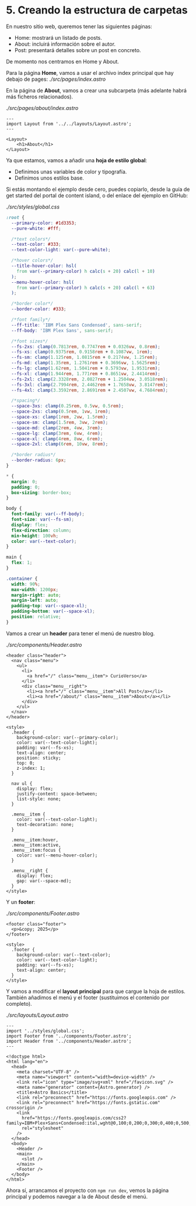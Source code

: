 # 5. Creando la estructura de carpetas

En nuestro sitio web, queremos tener las siguientes páginas:

- Home: mostrará un listado de posts.
- About: incluirá información sobre el autor.
- Post: presentará detalles sobre un post en concreto.

De momento nos centramos en Home y About.

Para la página **Home**, vamos a usar el archivo index principal que hay debajo de pages: _./src/pages/index.astro_

En la página de **About**, vamos a crear una subcarpeta (más adelante habrá más ficheros relacionados).

_./src/pages/about/index.astro_

```astro
---
import Layout from '../../layouts/Layout.astro';
---

<Layout>
	<h1>About</h1>
</Layout>
```

Ya que estamos, vamos a añadir una **hoja de estilo global**:

- Definimos unas variables de color y tipografía.
- Definimos unos estilos base.

Si estás montando el ejemplo desde cero, puedes copiarlo, desde la guía de get started del portal de content island, o del enlace del ejemplo en GitHub:

_./src/styles/global.css_

```css
:root {
  --primary-color: #1d3353;
  --pure-white: #fff;

  /*text colors*/
  --text-color: #333;
  --text-color-light: var(--pure-white);

  /*hover colors*/
  --title-hover-color: hsl(
    from var(--primary-color) h calc(s + 20) calc(l + 10)
  );
  --menu-hover-color: hsl(
    from var(--primary-color) h calc(s + 20) calc(l + 63)
  );

  /*border color*/
  --border-color: #333;

  /*font family*/
  --ff-title: 'IBM Plex Sans Condensed', sans-serif;
  --ff-body: 'IBM Plex Sans', sans-serif;

  /*font sizes*/
  --fs-2xs: clamp(0.7813rem, 0.7747rem + 0.0326vw, 0.8rem);
  --fs-xs: clamp(0.9375rem, 0.9158rem + 0.1087vw, 1rem);
  --fs-sm: clamp(1.125rem, 1.0815rem + 0.2174vw, 1.25rem);
  --fs-md: clamp(1.35rem, 1.2761rem + 0.3696vw, 1.5625rem);
  --fs-lg: clamp(1.62rem, 1.5041rem + 0.5793vw, 1.9531rem);
  --fs-xl: clamp(1.944rem, 1.771rem + 0.8651vw, 2.4414rem);
  --fs-2xl: clamp(2.3328rem, 2.0827rem + 1.2504vw, 3.0518rem);
  --fs-3xl: clamp(2.7994rem, 2.4462rem + 1.7658vw, 3.8147rem);
  --fs-4xl: clamp(3.3592rem, 2.8691rem + 2.4507vw, 4.7684rem);

  /*spacing*/
  --space-3xs: clamp(0.25rem, 0.5vw, 0.5rem);
  --space-2xs: clamp(0.5rem, 1vw, 1rem);
  --space-xs: clamp(1rem, 2vw, 1.5rem);
  --space-sm: clamp(1.5rem, 3vw, 2rem);
  --space-md: clamp(2rem, 4vw, 3rem);
  --space-lg: clamp(3rem, 6vw, 4rem);
  --space-xl: clamp(4rem, 8vw, 6rem);
  --space-2xl: clamp(6rem, 10vw, 8rem);

  /*border radius*/
  --border-radius: 6px;
}

* {
  margin: 0;
  padding: 0;
  box-sizing: border-box;
}

body {
  font-family: var(--ff-body);
  font-size: var(--fs-sm);
  display: flex;
  flex-direction: column;
  min-height: 100vh;
  color: var(--text-color);
}

main {
  flex: 1;
}

.container {
  width: 90%;
  max-width: 1200px;
  margin-right: auto;
  margin-left: auto;
  padding-top: var(--space-xl);
  padding-bottom: var(--space-xl);
  position: relative;
}
```

Vamos a crear un **header** para tener el menú de nuestro blog.

_./src/components/Header.astro_

```astro
<header class="header">
  <nav class="menu">
    <ul>
      <li>
        <a href="/" class="menu__item"> CurioVerso</a>
      </li>
      <div class="menu__right">
        <li><a href="/" class="menu__item">All Post</a></li>
        <li><a href="/about/" class="menu__item">About</a></li>
      </div>
    </ul>
  </nav>
</header>

<style>
  .header {
    background-color: var(--primary-color);
    color: var(--text-color-light);
    padding: var(--fs-xs);
    text-align: center;
    position: sticky;
    top: 0;
    z-index: 1;
  }

  nav ul {
    display: flex;
    justify-content: space-between;
    list-style: none;
  }

  .menu__item {
    color: var(--text-color-light);
    text-decoration: none;
  }

  .menu__item:hover,
  .menu__item:active,
  .menu__item:focus {
    color: var(--menu-hover-color);
  }

  .menu__right {
    display: flex;
    gap: var(--space-md);
  }
</style>
```

Y un **footer**:

_./src/components/Footer.astro_

```astro
<footer class="footer">
  <p>&copy; 2025</p>
</footer>

<style>
  .footer {
    background-color: var(--text-color);
    color: var(--text-color-light);
    padding: var(--fs-xs);
    text-align: center;
  }
</style>
```

Y vamos a modificar el **layout principal** para que cargue la hoja de estilos. También añadimos el menú y el footer (sustituimos el contenido por completo).

_./src/layouts/Layout.astro_

```astro
---
import '../styles/global.css';
import Footer from '../components/Footer.astro';
import Header from '../components/Header.astro';
---

<!doctype html>
<html lang="en">
  <head>
    <meta charset="UTF-8" />
    <meta name="viewport" content="width=device-width" />
    <link rel="icon" type="image/svg+xml" href="/favicon.svg" />
    <meta name="generator" content={Astro.generator} />
    <title>Astro Basics</title>
    <link rel="preconnect" href="https://fonts.googleapis.com" />
    <link rel="preconnect" href="https://fonts.gstatic.com" crossorigin />
    <link
      href="https://fonts.googleapis.com/css2?family=IBM+Plex+Sans+Condensed:ital,wght@0,100;0,200;0,300;0,400;0,500;0,600;0,700;1,100;1,200;1,300;1,400;1,500;1,600;1,700&family=IBM+Plex+Sans:ital,wght@0,100..700;1,100..700&display=swap"
      rel="stylesheet"
    />
  </head>
  <body>
    <Header />
    <main>
      <slot />
    </main>
    <Footer />
  </body>
</html>
```

Ahora sí, arrancamos el proyecto con `npm run dev`, vemos la página principal y podemos navegar a la de About desde el menú.
